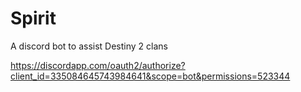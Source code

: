 # Spirit
A discord bot to assist Destiny 2 clans

https://discordapp.com/oauth2/authorize?client_id=335084645743984641&scope=bot&permissions=523344
